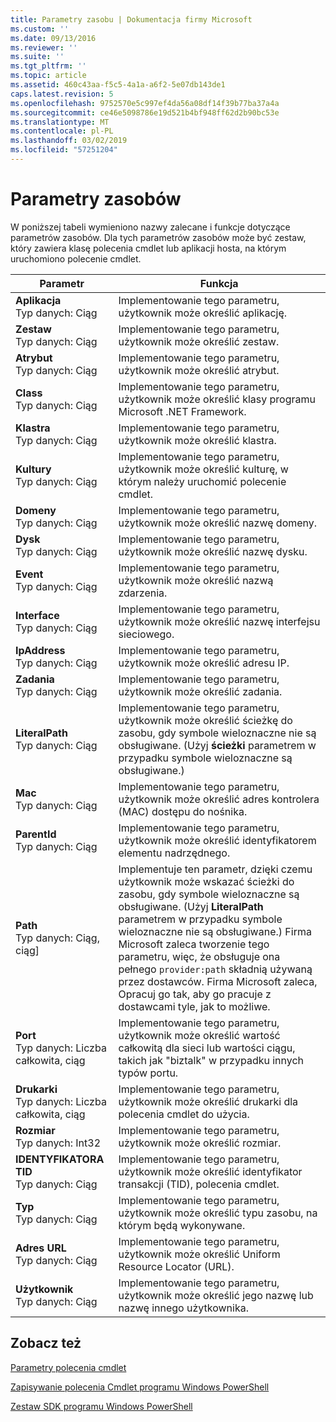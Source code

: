 ```yaml
---
title: Parametry zasobu | Dokumentacja firmy Microsoft
ms.custom: ''
ms.date: 09/13/2016
ms.reviewer: ''
ms.suite: ''
ms.tgt_pltfrm: ''
ms.topic: article
ms.assetid: 460c43aa-f5c5-4a1a-a6f2-5e07db143de1
caps.latest.revision: 5
ms.openlocfilehash: 9752570e5c997ef4da56a08df14f39b77ba37a4a
ms.sourcegitcommit: ce46e5098786e19d521b4bf948ff62d2b90bc53e
ms.translationtype: MT
ms.contentlocale: pl-PL
ms.lasthandoff: 03/02/2019
ms.locfileid: "57251204"
---
```

# <a name="resource-parameters"></a>Parametry zasobów

W poniższej tabeli wymieniono nazwy zalecane i funkcje dotyczące parametrów zasobów. Dla tych parametrów zasobów może być zestaw, który zawiera klasę polecenia cmdlet lub aplikacji hosta, na którym uruchomiono polecenie cmdlet.

|Parametr|Funkcja|
|---|---|
|**Aplikacja**<br>Typ danych: Ciąg|Implementowanie tego parametru, użytkownik może określić aplikację.|
|**Zestaw**<br>Typ danych: Ciąg|Implementowanie tego parametru, użytkownik może określić zestaw.|
|**Atrybut**<br>Typ danych: Ciąg|Implementowanie tego parametru, użytkownik może określić atrybut.|
|**Class**<br>Typ danych: Ciąg|Implementowanie tego parametru, użytkownik może określić klasy programu Microsoft .NET Framework.|
|**Klastra**<br>Typ danych: Ciąg|Implementowanie tego parametru, użytkownik może określić klastra.|
|**Kultury**<br>Typ danych: Ciąg|Implementowanie tego parametru, użytkownik może określić kulturę, w którym należy uruchomić polecenie cmdlet.|
|**Domeny**<br>Typ danych: Ciąg|Implementowanie tego parametru, użytkownik może określić nazwę domeny.|
|**Dysk**<br>Typ danych: Ciąg|Implementowanie tego parametru, użytkownik może określić nazwę dysku.|
|**Event**<br>Typ danych: Ciąg|Implementowanie tego parametru, użytkownik może określić nazwą zdarzenia.|
|**Interface**<br>Typ danych: Ciąg|Implementowanie tego parametru, użytkownik może określić nazwę interfejsu sieciowego.|
|**IpAddress**<br>Typ danych: Ciąg|Implementowanie tego parametru, użytkownik może określić adresu IP.|
|**Zadania**<br>Typ danych: Ciąg|Implementowanie tego parametru, użytkownik może określić zadania.|
|**LiteralPath**<br>Typ danych: Ciąg|Implementowanie tego parametru, użytkownik może określić ścieżkę do zasobu, gdy symbole wieloznaczne nie są obsługiwane. (Użyj **ścieżki** parametrem w przypadku symbole wieloznaczne są obsługiwane.)|
|**Mac**<br>Typ danych: Ciąg|Implementowanie tego parametru, użytkownik może określić adres kontrolera (MAC) dostępu do nośnika.|
|**ParentId**<br>Typ danych: Ciąg|Implementowanie tego parametru, użytkownik może określić identyfikatorem elementu nadrzędnego.|
|**Path**<br>Typ danych: Ciąg, ciąg]|Implementuje ten parametr, dzięki czemu użytkownik może wskazać ścieżki do zasobu, gdy symbole wieloznaczne są obsługiwane. (Użyj **LiteralPath** parametrem w przypadku symbole wieloznaczne nie są obsługiwane.) Firma Microsoft zaleca tworzenie tego parametru, więc, że obsługuje ona pełnego `provider:path` składnią używaną przez dostawców. Firma Microsoft zaleca, Opracuj go tak, aby go pracuje z dostawcami tyle, jak to możliwe.|
|**Port**<br>Typ danych: Liczba całkowita, ciąg|Implementowanie tego parametru, użytkownik może określić wartość całkowitą dla sieci lub wartości ciągu, takich jak "biztalk" w przypadku innych typów portu.|
|**Drukarki**<br>Typ danych: Liczba całkowita, ciąg|Implementowanie tego parametru, użytkownik może określić drukarki dla polecenia cmdlet do użycia.|
|**Rozmiar**<br>Typ danych: Int32|Implementowanie tego parametru, użytkownik może określić rozmiar.|
|**IDENTYFIKATORA TID**<br>Typ danych: Ciąg|Implementowanie tego parametru, użytkownik może określić identyfikator transakcji (TID), polecenia cmdlet.|
|**Typ**<br>Typ danych: Ciąg|Implementowanie tego parametru, użytkownik może określić typu zasobu, na którym będą wykonywane.|
|**Adres URL**<br>Typ danych: Ciąg|Implementowanie tego parametru, użytkownik może określić Uniform Resource Locator (URL).|
|**Użytkownik**<br>Typ danych: Ciąg|Implementowanie tego parametru, użytkownik może określić jego nazwę lub nazwę innego użytkownika.|

## <a name="see-also"></a>Zobacz też

[Parametry polecenia cmdlet](./cmdlet-parameters.md)

[Zapisywanie polecenia Cmdlet programu Windows PowerShell](./writing-a-windows-powershell-cmdlet.md)

[Zestaw SDK programu Windows PowerShell](../windows-powershell-reference.md)
